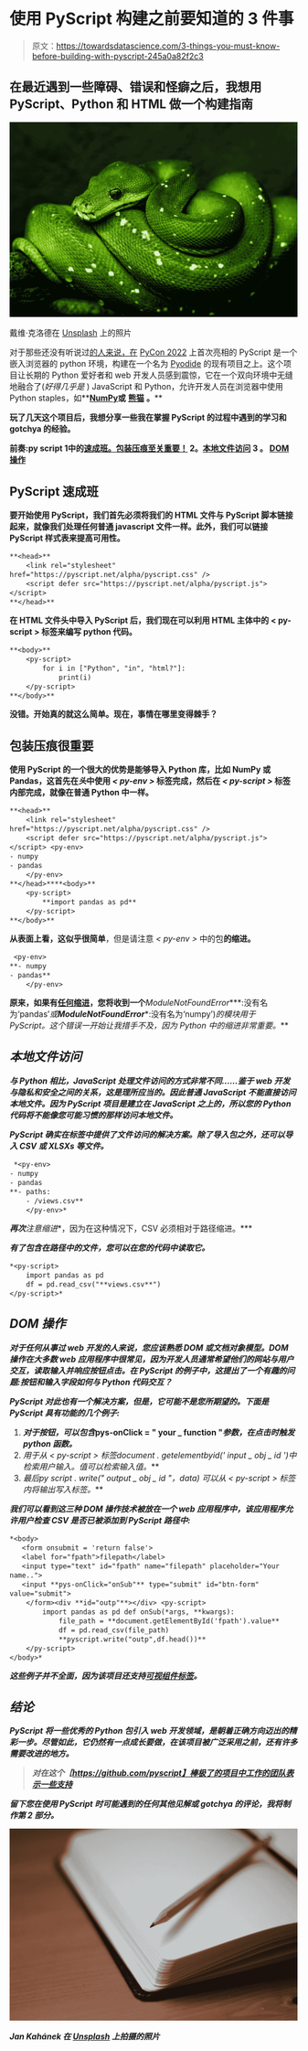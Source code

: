# 使用 PyScript 构建之前要知道的 3 件事

> 原文：<https://towardsdatascience.com/3-things-you-must-know-before-building-with-pyscript-245a0a82f2c3>

## 在最近遇到一些障碍、错误和怪癖之后，我想用 PyScript、Python 和 HTML 做一个构建指南

![](img/ccc42abbf59af54152ee7f8cfbcf47ea.png)

戴维·克洛德在 [Unsplash](https://unsplash.com?utm_source=medium&utm_medium=referral) 上的照片

对于那些还没有听说过[的人来说，在](https://pyscript.net/) [PyCon 2022](https://us.pycon.org/2022/) 上首次亮相的 PyScript 是一个嵌入浏览器的 python 环境，构建在一个名为 [Pyodide](https://pyodide.org/en/stable/) 的现有项目之上。这个项目让长期的 Python 爱好者和 web 开发人员感到震惊，它在一个双向环境中无缝地融合了(*好得几乎是* ) JavaScript 和 Python，允许开发人员在浏览器中使用 Python staples，如**[**NumPy**](https://numpy.org/)**或** [**熊猫**](https://pandas.pydata.org/) **。****

**玩了几天这个项目后，我想分享一些我在掌握 PyScript 的过程中遇到的学习和 gotchya 的经验。**

****前奏**:py script
**1**中的[速成班。](#a820)[包装压痕至关重要！](#e1f7)
2。[本地文件访问](#4958)
**3** 。 [DOM 操作](#2e74)**

## **PyScript 速成班**

**要开始使用 PyScript，我们首先必须将我们的 HTML 文件与 PyScript 脚本链接起来，就像我们处理任何普通 javascript 文件一样。此外，我们可以链接 PyScript 样式表来提高可用性。**

```
**<head>**
    <link rel="stylesheet" href="https://pyscript.net/alpha/pyscript.css" />
    <script defer src="https://pyscript.net/alpha/pyscript.js"></script>
**</head>**
```

**在 HTML 文件头中导入 PyScript 后，我们现在可以利用 HTML 主体中的 **< py-script >** 标签来编写 python 代码。**

```
**<body>**
    <py-script>
        for i in ["Python", "in", "html?"]:
            print(i)
    </py-script>
**</body>**
```

**没错。开始真的就这么简单。现在，事情在哪里变得棘手？**

## **包装压痕很重要**

**使用 PyScript 的一个很大的优势是能够导入 Python 库，比如 NumPy 或 Pandas，这首先在*头*中使用 *< py-env >* 标签完成，然后在 *< py-script >* 标签内部完成，就像在普通 Python 中一样。**

```
**<head>**
    <link rel="stylesheet" href="https://pyscript.net/alpha/pyscript.css" />
    <script defer src="https://pyscript.net/alpha/pyscript.js"></script> <py-env>
- numpy
- pandas
    </py-env>
**</head>****<body>**
    <py-script>
        **import pandas as pd**
    </py-script>
**</body>**
```

**从表面上看，这似乎很简单**，但是请注意 *< py-env >* 中的包**的缩进。**

```
 <py-env>
**- numpy
- pandas**
    </py-env>
```

**原来，如果有[任何缩进](https://github.com/pyscript/pyscript/issues/136)，您将收到一个***ModuleNotFoundError****:没有名为‘pandas’*或****ModuleNotFoundError****:没有名为‘numpy’)*的模块用于 PyScript。这个错误一开始让我措手不及，因为 Python 中的缩进非常重要。***

## ***本地文件访问***

***与 Python 相比，JavaScript 处理文件访问的方式非常不同……鉴于 web 开发与隐私和安全之间的关系，这是理所应当的。因此普通 JavaScript 不能直接访问本地文件。因为 PyScript 项目是建立在 JavaScript **之上的，所以您的 Python 代码将不能像您可能习惯的那样访问本地文件**。***

***PyScript 确实在<py-env>标签中提供了文件访问的解决方案。除了导入包之外，还可以导入 CSV 或 XLSXs 等文件。</py-env>***

```
 *<py-env>
- numpy
- pandas
**- paths:
    - /views.csv**
    </py-env>*
```

***再次**注意缩进**，因为在这种情况下，CSV 必须相对于路径缩进。***

***有了包含在路径中的文件，您可以在您的<py-script>代码中读取它。</py-script>***

```
*<py-script>
    import pandas as pd
    df = pd.read_csv("**views.csv**")
</py-script>*
```

## ***DOM 操作***

***对于任何从事过 web 开发的人来说，您应该熟悉 DOM 或文档对象模型。DOM 操作在大多数 web 应用程序中很常见，因为开发人员通常希望他们的网站与用户交互，读取输入并响应按钮点击。在 PyScript 的例子中，这提出了一个有趣的问题:按钮和输入字段如何与 Python 代码交互？***

***PyScript 对此也有一个解决方案，但是，它可能不是您所期望的。下面是 PyScript 具有功能的几个例子:***

1.  ***对于按钮，可以包含*pys-onClick = " your _ function "*参数，在点击时触发 python 函数。***
2.  ***用于从 *< py-script >* 标签*document . getelementbyid(' input _ obj _ id ')中检索用户输入。值*可以检索输入值。***
3.  ***最后*py script . write(" output _ obj _ id "，data)* 可以从 *< py-script >* 标签内将输出写入标签。***

***我们可以看到这三种 DOM 操作技术被放在一个 web 应用程序中，该应用程序允许用户检查 CSV 是否已被添加到 PyScript 路径中:***

```
*<body>
   <form onsubmit = 'return false'>
   <label for="fpath">filepath</label>
   <input type="text" id="fpath" name="filepath" placeholder="Your name..">
   <input **pys-onClick="onSub"** type="submit" id="btn-form" value="submit">
    </form><div **id="outp"**></div> <py-script>
        import pandas as pd def onSub(*args, **kwargs):
            file_path = **document.getElementById('fpath').value**
            df = pd.read_csv(file_path)
            **pyscript.write("outp",df.head())**
    </py-script>
</body>*
```

***这些例子并不全面，因为该项目还支持[可视组件标签](https://github.com/pyscript/pyscript/blob/main/docs/tutorials/getting-started.md)。***

## *****结论*****

***PyScript 将一些优秀的 Python 包引入 web 开发领域，是朝着正确方向迈出的精彩一步。尽管如此，它仍然有一点成长要做，在该项目被广泛采用之前，还有许多需要改进的地方。***

> ***对在这个【https://github.com/pyscript】棒极了的项目中工作的团队表示一些支持***

*****留下您在使用 PyScript 时可能遇到的任何其他见解或 gotchya 的评论，我将制作第 2 部分。*****

***![](img/7516a80072309e14ab26b667ae9e80a7.png)***

***Jan Kahánek 在 [Unsplash](https://unsplash.com?utm_source=medium&utm_medium=referral) 上拍摄的照片***